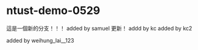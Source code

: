 # ntust-demo-0529
這是一個新的分支！！！
added by samuel 更新！
addd by kc
added by kc2







added by weihung_lai__123

